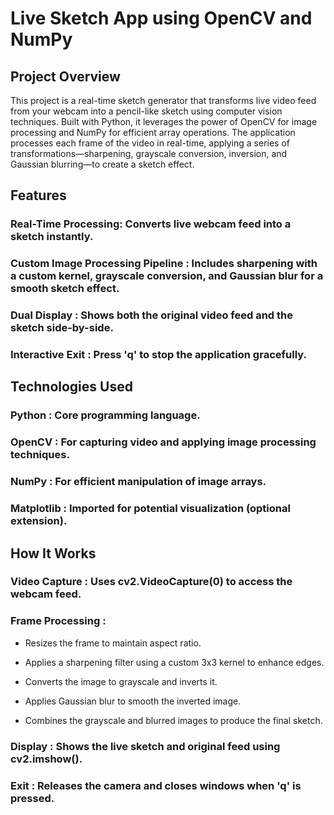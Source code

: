 # Live Sketch App using OpenCV and NumPy

## Project Overview

This project is a real-time sketch generator that transforms live video feed from your webcam into a pencil-like sketch using computer vision techniques. Built with Python, it leverages the power of OpenCV for image processing and NumPy for efficient array operations. The application processes each frame of the video in real-time, applying a series of transformations—sharpening, grayscale conversion, inversion, and Gaussian blurring—to create a sketch effect.

## Features
 
### Real-Time Processing: Converts live webcam feed into a sketch instantly.

### Custom Image Processing Pipeline : Includes sharpening with a custom kernel, grayscale conversion, and Gaussian blur for a smooth sketch effect.

### Dual Display : Shows both the original video feed and the sketch side-by-side.

### Interactive Exit : Press 'q' to stop the application gracefully.

## Technologies Used

### Python : Core programming language.

### OpenCV : For capturing video and applying image processing techniques.

### NumPy : For efficient manipulation of image arrays.

### Matplotlib : Imported for potential visualization (optional extension).

## How It Works

### Video Capture : Uses cv2.VideoCapture(0) to access the webcam feed.

### Frame Processing :

- Resizes the frame to maintain aspect ratio.

- Applies a sharpening filter using a custom 3x3 kernel to enhance edges.

- Converts the image to grayscale and inverts it.

- Applies Gaussian blur to smooth the inverted image.

- Combines the grayscale and blurred images to produce the final sketch.

### Display : Shows the live sketch and original feed using cv2.imshow().

### Exit : Releases the camera and closes windows when 'q' is pressed.
